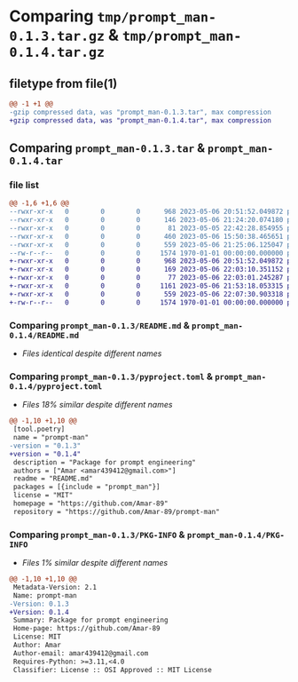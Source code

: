 # Comparing `tmp/prompt_man-0.1.3.tar.gz` & `tmp/prompt_man-0.1.4.tar.gz`

## filetype from file(1)

```diff
@@ -1 +1 @@
-gzip compressed data, was "prompt_man-0.1.3.tar", max compression
+gzip compressed data, was "prompt_man-0.1.4.tar", max compression
```

## Comparing `prompt_man-0.1.3.tar` & `prompt_man-0.1.4.tar`

### file list

```diff
@@ -1,6 +1,6 @@
--rwxr-xr-x   0        0        0      968 2023-05-06 20:51:52.049872 prompt_man-0.1.3/README.md
--rwxr-xr-x   0        0        0      146 2023-05-06 21:24:20.074180 prompt_man-0.1.3/prompt_man/__init__.py
--rwxr-xr-x   0        0        0       81 2023-05-05 22:42:28.854955 prompt_man-0.1.3/prompt_man/hello.py
--rwxr-xr-x   0        0        0      460 2023-05-06 15:50:38.465651 prompt_man-0.1.3/prompt_man/stablediffusion.py
--rwxr-xr-x   0        0        0      559 2023-05-06 21:25:06.125047 prompt_man-0.1.3/pyproject.toml
--rw-r--r--   0        0        0     1574 1970-01-01 00:00:00.000000 prompt_man-0.1.3/PKG-INFO
+-rwxr-xr-x   0        0        0      968 2023-05-06 20:51:52.049872 prompt_man-0.1.4/README.md
+-rwxr-xr-x   0        0        0      169 2023-05-06 22:03:10.351152 prompt_man-0.1.4/prompt_man/__init__.py
+-rwxr-xr-x   0        0        0       77 2023-05-06 22:03:01.245287 prompt_man-0.1.4/prompt_man/hello.py
+-rwxr-xr-x   0        0        0     1161 2023-05-06 21:53:18.053315 prompt_man-0.1.4/prompt_man/stablediffusion.py
+-rwxr-xr-x   0        0        0      559 2023-05-06 22:07:30.903318 prompt_man-0.1.4/pyproject.toml
+-rw-r--r--   0        0        0     1574 1970-01-01 00:00:00.000000 prompt_man-0.1.4/PKG-INFO
```

### Comparing `prompt_man-0.1.3/README.md` & `prompt_man-0.1.4/README.md`

 * *Files identical despite different names*

### Comparing `prompt_man-0.1.3/pyproject.toml` & `prompt_man-0.1.4/pyproject.toml`

 * *Files 18% similar despite different names*

```diff
@@ -1,10 +1,10 @@
 [tool.poetry]
 name = "prompt-man"
-version = "0.1.3"
+version = "0.1.4"
 description = "Package for prompt engineering"
 authors = ["Amar <amar439412@gmail.com>"]
 readme = "README.md"
 packages = [{include = "prompt_man"}]
 license = "MIT"
 homepage = "https://github.com/Amar-89"
 repository = "https://github.com/Amar-89/prompt-man"
```

### Comparing `prompt_man-0.1.3/PKG-INFO` & `prompt_man-0.1.4/PKG-INFO`

 * *Files 1% similar despite different names*

```diff
@@ -1,10 +1,10 @@
 Metadata-Version: 2.1
 Name: prompt-man
-Version: 0.1.3
+Version: 0.1.4
 Summary: Package for prompt engineering
 Home-page: https://github.com/Amar-89
 License: MIT
 Author: Amar
 Author-email: amar439412@gmail.com
 Requires-Python: >=3.11,<4.0
 Classifier: License :: OSI Approved :: MIT License
```

